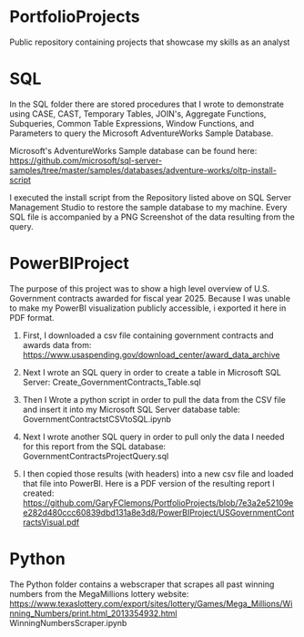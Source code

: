 # PortfolioProjects
Public repository containing projects that showcase my skills as an analyst

# SQL 
In the SQL folder there are stored procedures that I wrote to demonstrate using CASE, CAST, Temporary Tables, JOIN's,  Aggregate Functions, Subqueries, Common Table Expressions, Window Functions, and Parameters to query the Microsoft AdventureWorks Sample Database.

Microsoft's AdventureWorks Sample database can be found here: https://github.com/microsoft/sql-server-samples/tree/master/samples/databases/adventure-works/oltp-install-script

I executed the install script from the Repository listed above on SQL Server Management Studio to restore the sample database
to my machine. Every SQL file is accompanied by a PNG Screenshot of the data resulting from the query.

# PowerBIProject
The purpose of this project was to show a high level overview of U.S. Government contracts awarded for fiscal year 2025. 
Because I was unable to make my PowerBI visualization publicly accessible, i exported it here in PDF format.

1. First, I downloaded a csv file containing government contracts and awards data from: https://www.usaspending.gov/download_center/award_data_archive

2. Next I wrote an SQL query in order to create a table in Microsoft SQL Server:
Create_GovernmentContracts_Table.sql 

4. Then I Wrote a python script in order to pull the data from the CSV file and insert it into my Microsoft SQL Server database table:
GovernmentContractstCSVtoSQL.ipynb

5. Next I wrote another SQL query in order to pull only the data I needed for this report from the SQL database:
GovernmentContractsProjectQuery.sql

6. I then copied those results (with headers) into a new csv file and loaded that file into PowerBI.
Here is a PDF version of the resulting report I created:
https://github.com/GaryFClemons/PortfolioProjects/blob/7e3a2e52109ee282d480ccc60839dbd131a8e3d8/PowerBIProject/USGovernmentContractsVisual.pdf

# Python
The Python folder contains a webscraper that scrapes all past winning numbers from the MegaMillions lottery website:
https://www.texaslottery.com/export/sites/lottery/Games/Mega_Millions/Winning_Numbers/print.html_2013354932.html
WinningNumbersScraper.ipynb






